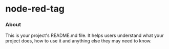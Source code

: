 node-red-tag
============

### About

This is your project's README.md file. It helps users understand what your
project does, how to use it and anything else they may need to know.